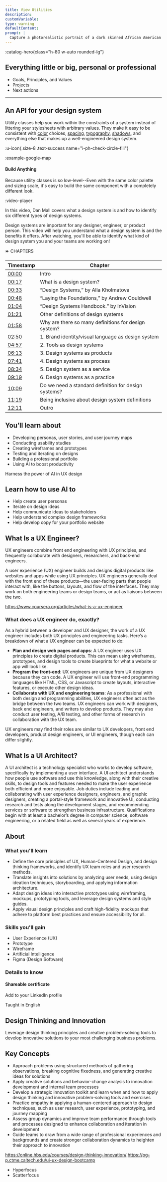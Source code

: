 ```yaml
---
title: View Utilities
description:
customVariable:
type: warning
defaultContent:
prompt: |
  Capture a photorealistic portrait of a dark skinned African American woman with shy, green eyes and platinum blonde hair, sitting on the floor.
---
```


:catalog-hero{class="h-80 w-auto rounded-lg"}

## Everything little or big, personal or professional

- Goals, Principles, and Values
- Projects
- Next actions

----

## An API for your design system

Utility classes help you work within the constraints of a system instead of littering your stylesheets with arbitrary values. They make it easy to be consistent with [color](/theme/color) choices, [spacing](/theme/spacing), [typography](/theme/typography), [shadows](/theme/shadow), and everything else that makes up a well-engineered design system.

:u-icon{.size-8 .text-success name="i-ph-check-circle-fill"}

:example-google-map

#### Build Anything

Because utility classes is so low-level--Even with the same color palette and sizing scale, it's easy to build the same component with a completely different look.

:video-player

In this video, Dan Mall covers what a design system is and how to identify six different types of design systems.

Design systems are important for any designer, engineer, or product person. This video will help you understand what a design system is and the benefits it offers. After watching, you'll be able to identify what kind of design system you and your teams are working on!

⏩ CHAPTERS

| Timestamp                                                   | Chapter                                              |
| ----------------------------------------------------------- | ---------------------------------------------------- |
| [00:00](https://www.youtube.com/watch?v=hMSSg-pA9lk&t=0s)   | Intro                                                |
| [00:17](https://www.youtube.com/watch?v=hMSSg-pA9lk&t=17s)  | What is a design system?                             |
| [00:33](https://www.youtube.com/watch?v=hMSSg-pA9lk&t=33s)  | “Design Systems,” by Alla Kholmatova                 |
| [00:48](https://www.youtube.com/watch?v=hMSSg-pA9lk&t=48s)  | “Laying the Foundations,” by Andrew Couldwell        |
| [01:04](https://www.youtube.com/watch?v=hMSSg-pA9lk&t=64s)  | “Design Systems Handbook.” by InVision               |
| [01:21](https://www.youtube.com/watch?v=hMSSg-pA9lk&t=81s)  | Other definitions of design systems                  |
| [01:58](https://www.youtube.com/watch?v=hMSSg-pA9lk&t=118s) | Why are there so many definitions for design system? |
| [02:50](https://www.youtube.com/watch?v=hMSSg-pA9lk&t=170s) | 1. Brand identity/visual language as design system   |
| [04:57](https://www.youtube.com/watch?v=hMSSg-pA9lk&t=297s) | 2. Tools as design systems                           |
| [06:13](https://www.youtube.com/watch?v=hMSSg-pA9lk&t=373s) | 3. Design systems as products                        |
| [07:41](https://www.youtube.com/watch?v=hMSSg-pA9lk&t=461s) | 4. Design systems as process                         |
| [08:34](https://www.youtube.com/watch?v=hMSSg-pA9lk&t=514s) | 5. Design system as a service                        |
| [09:19](https://www.youtube.com/watch?v=hMSSg-pA9lk&t=559s) | 6. Design systems as a practice                      |
| [10:09](https://www.youtube.com/watch?v=hMSSg-pA9lk&t=609s) | Do we need a standard definition for design systems? |
| [11:19](https://www.youtube.com/watch?v=hMSSg-pA9lk&t=679s) | Being inclusive about design system definitions      |
| [12:11](https://www.youtube.com/watch?v=hMSSg-pA9lk&t=731s) | Outro                                                |

## You’ll learn about

- Developing personas, user stories, and user journey maps
- Conducting usability studies
- Creating wireframes and prototypes
- Testing and iterating on designs
- Building a professional portfolio
- Using AI to boost productivity

Harness the power of AI in UX design

## Learn how to use AI to

- Help create user personas
- Iterate on design ideas
- Help communicate ideas to stakeholders
- Help understand complex design frameworks
- Help develop copy for your portfolio website

## What Is a UX Engineer?

UX engineers combine front end engineering with UX principles, and frequently collaborate with designers, researchers, and back-end engineers.

A user experience (UX) engineer builds and designs digital products like websites and apps while using UX principles. UX engineers generally deal with the front end of these products—the user-facing parts that people interact with, like the buttons, layouts, and flow of the interfaces. They may work on both engineering teams or design teams, or act as liaisons between the two.

https://www.coursera.org/articles/what-is-a-ux-engineer

### What does a UX engineer do, exactly?

As a hybrid between a developer and UX designer, the work of a UX engineer includes both UX principles and engineering tasks. Here’s a breakdown of what a UX engineer can be expected to do:

- **Plan and design web pages and apps**: A UX engineer uses UX principles to create digital products. This can mean using wireframes, prototypes, and design tools to create blueprints for what a website or app will look like.
- **Program the front-end**: UX engineers are unique from UX designers because they can code. A UX engineer will use front-end programming languages like HTML, CSS, or Javascript to create layouts, interactive features, or execute other design ideas.
- **Collaborate with UX and engineering teams**: As a professional with both design and programming abilities, UX engineers often act as the bridge between the two teams. UX engineers can work with designers, back end engineers, and writers to develop products. They may also conduct user testing, A/B testing, and other forms of research in collaboration with the UX team.

UX engineers may find their roles are similar to UX developers, front end developers, product design engineers, or UI engineers, though each can differ slightly.

## What Is a UI Architect?

A UI architect is a technology specialist who works to develop software, specifically by implementing a user interface. A UI architect understands how people use software and use this knowledge, along with their creative skills, to design tools and features needed to make the user experience both efficient and more enjoyable. Job duties include leading and collaborating with user experience designers, engineers, and graphic designers, creating a portal-style framework and innovative UI, conducting research and tests along the development stages, and recommending services or software to strengthen business infrastructure. Qualifications begin with at least a bachelor’s degree in computer science, software engineering, or a related field as well as several years of experience.

## About

### What you'll learn

- Define the core principles of UX, Human-Centered Design, and design thinking frameworks, and identify UX team roles and user research methods.
- Translate insights into solutions by analyzing user needs, using design ideation techniques, storyboarding, and applying information architecture.
- Adapt design ideas into interactive prototypes using wireframing, mockups, prototyping tools, and leverage design systems and style guides.
- Apply visual design principles and craft high-fidelity mockups that adhere to platform best practices and ensure accessibility for all.

### Skills you'll gain

- User Experience (UX)
- Prototype
- Wireframe
- Artificial Intelligence
- Figma (Design Software)

### Details to know

#### Shareable certificate
Add to your LinkedIn profile

Taught in English

## Design Thinking and Innovation

Leverage design thinking principles and creative problem-solving tools to develop innovative solutions to your most challenging business problems.

## Key Concepts

- Approach problems using structured methods of gathering observations, breaking cognitive fixedness, and generating creative ideas for solutions
- Apply creative solutions and behavior-change analysis to innovation development and internal team processes
- Develop a strategic innovation toolkit and learn when and how to apply design thinking and innovative problem-solving tools and exercises
- Practice empathy in applying a human-centered approach to design techniques, such as user research, user experience, prototyping, and journey mapping
- Assess group dynamics and improve team performance through tools and processes designed to enhance collaboration and iteration in development
- Guide teams to draw from a wide range of professional experiences and backgrounds and create stronger collaboration dynamics to heighten their approach to innovation

https://online.hbs.edu/courses/design-thinking-innovation/
https://pg-p.ctme.caltech.edu/ui-ux-design-bootcamp

- Hyperfocus
- Scatterfocus
